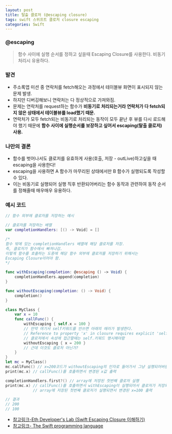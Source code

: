 ```yaml
---
layout: post
title: 탈출 클로저 (@escaping closure)
tags: swift 스위프트 클로저 closure escaping
categories: Swift
---
```


### @escaping
> 함수 사이에 실행 순서를 정하고 싶을때 Escaping Closure를 사용한다.
> 비동기 처리시 유용하다.

### 발견
- 주소록앱 미션 중 연락처를 fetch해오는 과정에서 테이블뷰 화면이 표시되지 않는 문제 발생.
- 하지만 디버깅해보니 연락처는 다 정상적으로 가져와짐.
- 문제는 연락처를 request하는 함수가 **비동기로 처리되는거라 연락처가 다 fetch되지 않은 상태에서 테이블뷰를 load했기 때문.**
- 연락처가 모두 fetch되는 비동기로 처리되는 동작이 모두 끝난 후 뷰를 다시 로드해야 했기 때문에 **함수 사이에 실행순서를 보장하고 싶어서 escaping(탈출 클로저) 사용.**

### 나만의 결론
- 함수를 벗어나서도 클로저를 유효하게 사용(호출, 저장 - outLive)하고싶을 때 escaping을 사용한다!
- escaping을 사용하면 A 함수가 마무리된 상태에서만 B 함수가 실행되도록 작성할 수 있다.
- 이는 비동기로 실행되어 실행 직후 반환되어버리는 함수 동작과 관련하여 동작 순서를 정해줄때 매우매우 유용하다. 


### 예시 코드
```swift
// 함수 외부에 클로저를 저장하는 예시

// 클로저를 저장하는 배열
var completionHandlers: [() -> Void] = []

/*
함수 밖에 있는 completionHandlers 배열에 해당 클로저를 저장.
즉, 클로저가 함수에서 빠져나감.
이렇게 함수를 호출하는 도중에 해당 함수 외부에 클로저를 저장하기 위해서는
Escaping Closure이어야 함.
*/

func withEscaping(completion: @escaping () -> Void) {
    completionHandlers.append(completion)
}

func withoutEscaping(completion: () -> Void) {
    completion()
}

class MyClass {
    var x = 10
    func callFunc() {
        withEscaping { self.x = 100 }
        // 만약 여기서 self키워드를 안쓰면 아래의 에러가 발생한다.
        // Reference to property 'x' in closure requires explicit 'self.' to make capture semantics explicit. Insert self.
        // 클로저에서 속성에 접근할때는 self.키워드 명시해야함
        withoutEscaping { x = 200 }
        // 근데 이것도 클로저 아닌가?
    }
}
let mc = MyClass()
mc.callFunc() // x=200코드가 withoutEscaping의 인자로 들어가서 그냥 실행되어버림
print(mc.x) // callFunc()를 호출하면서 변경된 x값 출력

completionHandlers.first?() // array에 저장된 첫번째 클로저 실행
print(mc.x) // callFunc()를 호출하면서 withEscaping이 실행되어서 클로저가 저장되었고,
            // array에 저장된 첫번째 클로저가 실행되면서 변경된 x=100 출력

// 결과
// 200
// 100

```

- [참고링크-Eth Developer's Lab (Swift Escaping Closure 이해하기)](https://hcn1519.github.io/articles/2017-09/swift_escaping_closure)
- [참고링크- The Swift programming language](https://docs.swift.org/swift-book/LanguageGuide/Closures.html)

